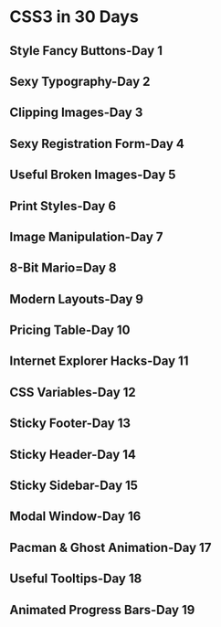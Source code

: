 # CSS3 in 30 Days

## Style Fancy Buttons-Day 1

## Sexy Typography-Day 2

## Clipping Images-Day 3

## Sexy Registration Form-Day 4

## Useful Broken Images-Day 5

## Print Styles-Day 6

## Image Manipulation-Day 7

## 8-Bit Mario=Day 8

## Modern Layouts-Day 9

## Pricing Table-Day 10

## Internet Explorer Hacks-Day 11

## CSS Variables-Day 12

## Sticky Footer-Day 13

## Sticky Header-Day 14

## Sticky Sidebar-Day 15

## Modal Window-Day 16

## Pacman & Ghost Animation-Day 17

## Useful Tooltips-Day 18

## Animated Progress Bars-Day 19

